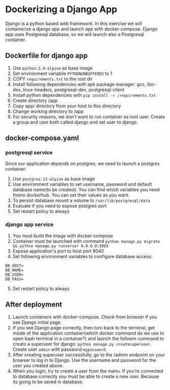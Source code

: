 # Dockerizing a Django App
Django is a python based web framework. In this exercise we will containerize a django app and launch app with docker-compose. Django app uses Postgresql database, so we will launch also a Postgresql container.

## Dockerfile for django app
1. Use `python:3.9-alpine` as base image
2. Set environment variabile `PYTHONUNBUFFERED` to 1
3. COPY `requirements.txt` to the root dir
5. Install following dependencies with apk package manager:
gcc, libc-dev, linux-headers, postgresql-dev, postgresql-client
6. Install python dependencies with `pip install -r /requirements.txt`
7. Create directory /app
8. Copy app/ directory from your host to this directory
9. Change working directory to /app
10. For security reasons, we don't want to run container as root user. 
Create a group and user both called django and set user to django.

## docker-compose.yaml
### postgresql service
Since our application depends on postgres, we need to launch a postgres container:
1. Use `postgres:13-alpine` as base image
2. Use environment variables to set username, password and default database name(to be created). You can find which variables you need fromo dockerhub. You can set their values as you want.
3. To persist database mount a volume to `/var/lib/postgresql/data`
4. Evaluate if you need to expose postgres port
5. Set restart policy to always

### django app service
1. You must build the image with docker-compose
2. Container must be launched with command `python manage.py migrate && python manage.py runserver 0.0.0.0:3003`
3. Expose application's port to host port 8040
4. Set following environment variables to configure database access:
```
DB_HOST=
DB_NAME=
DB_USER=
DB_PASS=
```
5. Set restart policy to always

## After deployment
1. Launch containers with docker-compose. Check from browser if you see Django initial page.
2. If you see Django page correctly, then turn back to the terminal, get inside of the application
container(which docker command do we use to open bash terminal in a container?) and launch
the followin command to creato a superuser for django: `python manage.py createsuperuser`.
Create user `admin` with password `mypassword`.
3. After creating superuser successfully, go to the /admin endpoint on your browser to log in
to Django. Use the username and password for the user you created above.
4. When you login, try to create a user from the menu. If you're connected to database correctly
you must be able to create a new user. Because its going to be saved in database.
